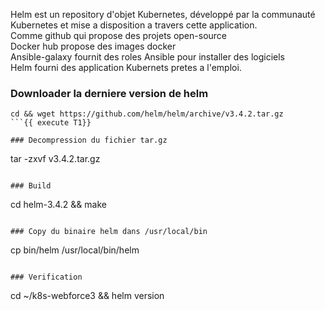 Helm est un repository d'objet Kubernetes, développé par la communauté Kubernetes
et mise a disposition a travers cette application.   
Comme github qui propose des projets open-source  
Docker hub propose des images docker   
Ansible-galaxy  fournit des roles Ansible pour installer des logiciels  
Helm fourni des application Kubernets pretes a l'emploi.

### Downloader la derniere version de helm 
```
cd && wget https://github.com/helm/helm/archive/v3.4.2.tar.gz
```{{ execute T1}}

### Decompression du fichier tar.gz
```
tar -zxvf v3.4.2.tar.gz
```{{ execute T1 }}

### Build 
```
cd helm-3.4.2 && make 
```{{ execute T1}}

### Copy du binaire helm dans /usr/local/bin
```
cp bin/helm /usr/local/bin/helm
```{{ execute T1}}

### Verification 
```
cd ~/k8s-webforce3 && helm version 
```{{ execute T1 }}




 

